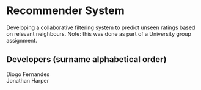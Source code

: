# Recommender System  

Developing a collaborative filtering system to predict unseen ratings based on relevant neighbours.
Note: this was done as part of a University group assignment.

## Developers (surname alphabetical order)  
Diogo Fernandes  
Jonathan Harper  
